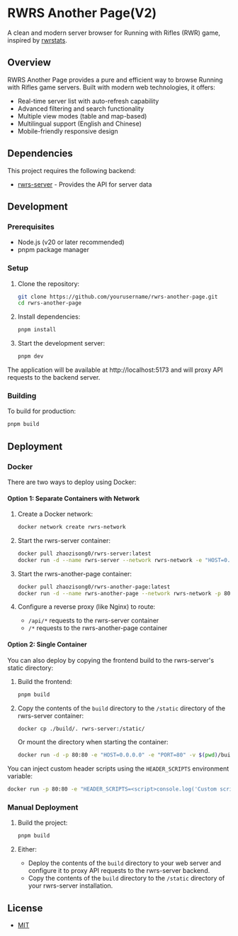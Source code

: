 # RWRS Another Page(V2)

A clean and modern server browser for Running with Rifles (RWR) game, inspired by [rwrstats](https://rwrstats.com/).

## Overview

RWRS Another Page provides a pure and efficient way to browse Running with Rifles game servers. Built with modern web technologies, it offers:

- Real-time server list with auto-refresh capability
- Advanced filtering and search functionality
- Multiple view modes (table and map-based)
- Multilingual support (English and Chinese)
- Mobile-friendly responsive design

## Dependencies

This project requires the following backend:
- [rwrs-server](https://github.com/Kreedzt/rwrs-server) - Provides the API for server data

## Development

### Prerequisites

- Node.js (v20 or later recommended)
- pnpm package manager

### Setup

1. Clone the repository:
   ```bash
   git clone https://github.com/yourusername/rwrs-another-page.git
   cd rwrs-another-page
   ```

2. Install dependencies:
   ```bash
   pnpm install
   ```

3. Start the development server:
   ```bash
   pnpm dev
   ```

The application will be available at http://localhost:5173 and will proxy API requests to the backend server.

### Building

To build for production:

```bash
pnpm build
```

## Deployment

### Docker

There are two ways to deploy using Docker:

#### Option 1: Separate Containers with Network

1. Create a Docker network:
   ```bash
   docker network create rwrs-network
   ```

2. Start the rwrs-server container:
   ```bash
   docker pull zhaozisong0/rwrs-server:latest
   docker run -d --name rwrs-server --network rwrs-network -e "HOST=0.0.0.0" -e "PORT=80" zhaozisong0/rwrs-server:latest
   ```

3. Start the rwrs-another-page container:
   ```bash
   docker pull zhaozisong0/rwrs-another-page:latest
   docker run -d --name rwrs-another-page --network rwrs-network -p 80:80 zhaozisong0/rwrs-another-page:latest
   ```

4. Configure a reverse proxy (like Nginx) to route:
   - `/api/*` requests to the rwrs-server container
   - `/*` requests to the rwrs-another-page container

#### Option 2: Single Container

You can also deploy by copying the frontend build to the rwrs-server's static directory:

1. Build the frontend:
   ```bash
   pnpm build
   ```

2. Copy the contents of the `build` directory to the `/static` directory of the rwrs-server container:
   ```bash
   docker cp ./build/. rwrs-server:/static/
   ```

   Or mount the directory when starting the container:
   ```bash
   docker run -d -p 80:80 -e "HOST=0.0.0.0" -e "PORT=80" -v $(pwd)/build:/static zhaozisong0/rwrs-server:latest
   ```

You can inject custom header scripts using the `HEADER_SCRIPTS` environment variable:

```bash
docker run -p 80:80 -e "HEADER_SCRIPTS=<script>console.log('Custom script');</script>" zhaozisong0/rwrs-another-page:latest
```

### Manual Deployment

1. Build the project:
   ```bash
   pnpm build
   ```

2. Either:
   - Deploy the contents of the `build` directory to your web server and configure it to proxy API requests to the rwrs-server backend.
   - Copy the contents of the `build` directory to the `/static` directory of your rwrs-server installation.

## License

- [MIT](LICENSE)

